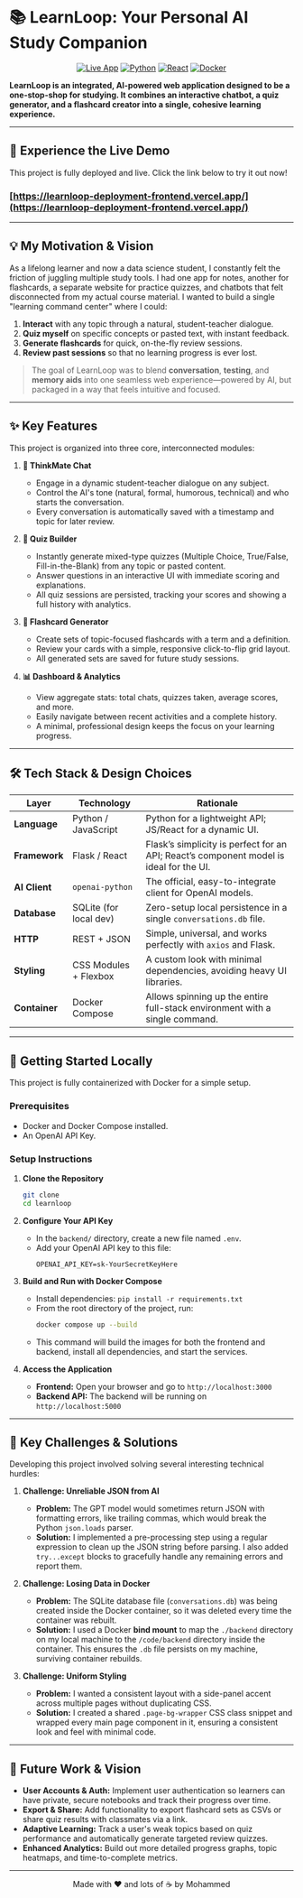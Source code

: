 # 📚 LearnLoop: Your Personal AI Study Companion

<div align="center">

[![Live App](https://img.shields.io/badge/Live%20Frontend-▲%20Vercel-000000?style=for-the-badge&logo=vercel)](https://learnloop-deployment-frontend.vercel.app/)
[![Python](https://img.shields.io/badge/Python-3.11-3776AB?style=for-the-badge&logo=python)](https://www.python.org/)
[![React](https://img.shields.io/badge/React-18-61DAFB?style=for-the-badge&logo=react)](https://reactjs.org/)
[![Docker](https://img.shields.io/badge/Docker-🐳-2496ED?style=for-the-badge&logo=docker)](https://www.docker.com/)

</div>

**LearnLoop is an integrated, AI-powered web application designed to be a one-stop-shop for studying. It combines an interactive chatbot, a quiz generator, and a flashcard creator into a single, cohesive learning experience.**

---

## 🚀 Experience the Live Demo

This project is fully deployed and live. Click the link below to try it out now!

### **[https://learnloop-deployment-frontend.vercel.app/](https://learnloop-deployment-frontend.vercel.app/)**

---

## 💡 My Motivation & Vision

As a lifelong learner and now a data science student, I constantly felt the friction of juggling multiple study tools. I had one app for notes, another for flashcards, a separate website for practice quizzes, and chatbots that felt disconnected from my actual course material. I wanted to build a single "learning command center" where I could:

1.  **Interact** with any topic through a natural, student-teacher dialogue.
2.  **Quiz myself** on specific concepts or pasted text, with instant feedback.
3.  **Generate flashcards** for quick, on-the-fly review sessions.
4.  **Review past sessions** so that no learning progress is ever lost.

> The goal of LearnLoop was to blend **conversation**, **testing**, and **memory aids** into one seamless web experience—powered by AI, but packaged in a way that feels intuitive and focused.

---

## ✨ Key Features

This project is organized into three core, interconnected modules:

1.  **🧠 ThinkMate Chat**
    -   Engage in a dynamic student-teacher dialogue on any subject.
    -   Control the AI's tone (natural, formal, humorous, technical) and who starts the conversation.
    -   Every conversation is automatically saved with a timestamp and topic for later review.

2.  **📝 Quiz Builder**
    -   Instantly generate mixed-type quizzes (Multiple Choice, True/False, Fill-in-the-Blank) from any topic or pasted content.
    -   Answer questions in an interactive UI with immediate scoring and explanations.
    -   All quiz sessions are persisted, tracking your scores and showing a full history with analytics.

3.  **📇 Flashcard Generator**
    -   Create sets of topic-focused flashcards with a term and a definition.
    -   Review your cards with a simple, responsive click-to-flip grid layout.
    -   All generated sets are saved for future study sessions.

4.  **📊 Dashboard & Analytics**
    -   View aggregate stats: total chats, quizzes taken, average scores, and more.
    -   Easily navigate between recent activities and a complete history.
    -   A minimal, professional design keeps the focus on your learning progress.

---

## 🛠️ Tech Stack & Design Choices

| Layer       | Technology              | Rationale                                                    |
| ----------- | ----------------------- | ------------------------------------------------------------ |
| **Language** | Python / JavaScript     | Python for a lightweight API; JS/React for a dynamic UI.       |
| **Framework** | Flask / React           | Flask’s simplicity is perfect for an API; React’s component model is ideal for the UI. |
| **AI Client** | `openai-python`         | The official, easy-to-integrate client for OpenAI models.      |
| **Database** | SQLite (for local dev)  | Zero-setup local persistence in a single `conversations.db` file. |
| **HTTP** | REST + JSON             | Simple, universal, and works perfectly with `axios` and Flask. |
| **Styling** | CSS Modules + Flexbox   | A custom look with minimal dependencies, avoiding heavy UI libraries. |
| **Container** | Docker Compose          | Allows spinning up the entire full-stack environment with a single command. |

---

## 🚀 Getting Started Locally

This project is fully containerized with Docker for a simple setup.

### Prerequisites

-   Docker and Docker Compose installed.
-   An OpenAI API Key.

### Setup Instructions

1.  **Clone the Repository**
    ```bash
    git clone
    cd learnloop
    ```
2.  **Configure Your API Key**
    -   In the `backend/` directory, create a new file named `.env`.
    -   Add your OpenAI API key to this file:
        ```
        OPENAI_API_KEY=sk-YourSecretKeyHere
        ```
3.  **Build and Run with Docker Compose**
    -   Install dependencies: `pip install -r requirements.txt`
    -   From the root directory of the project, run:
        ```bash
        docker compose up --build
        ```
    -   This command will build the images for both the frontend and backend, install all dependencies, and start the services.

5.  **Access the Application**
    -   **Frontend:** Open your browser and go to `http://localhost:3000`
    -   **Backend API:** The backend will be running on `http://localhost:5000`

---

## 🧗 Key Challenges & Solutions

Developing this project involved solving several interesting technical hurdles:

1.  **Challenge: Unreliable JSON from AI**
    -   **Problem:** The GPT model would sometimes return JSON with formatting errors, like trailing commas, which would break the Python `json.loads` parser.
    -   **Solution:** I implemented a pre-processing step using a regular expression to clean up the JSON string before parsing. I also added `try...except` blocks to gracefully handle any remaining errors and report them.

2.  **Challenge: Losing Data in Docker**
    -   **Problem:** The SQLite database file (`conversations.db`) was being created inside the Docker container, so it was deleted every time the container was rebuilt.
    -   **Solution:** I used a Docker **bind mount** to map the `./backend` directory on my local machine to the `/code/backend` directory inside the container. This ensures the `.db` file persists on my machine, surviving container rebuilds.

3.  **Challenge: Uniform Styling**
    -   **Problem:** I wanted a consistent layout with a side-panel accent across multiple pages without duplicating CSS.
    -   **Solution:** I created a shared `.page-bg-wrapper` CSS class snippet and wrapped every main page component in it, ensuring a consistent look and feel with minimal code.

---

## 🎯 Future Work & Vision

-   **User Accounts & Auth:** Implement user authentication so learners can have private, secure notebooks and track their progress over time.
-   **Export & Share:** Add functionality to export flashcard sets as CSVs or share quiz results with classmates via a link.
-   **Adaptive Learning:** Track a user's weak topics based on quiz performance and automatically generate targeted review quizzes.
-   **Enhanced Analytics:** Build out more detailed progress graphs, topic heatmaps, and time-to-complete metrics.

---
<div align="center">
Made with ❤️ and lots of ☕ by Mohammed
</div>
